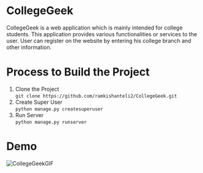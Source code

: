 # CollegeGeek
CollegeGeek is a web application which is mainly intended for college students. This application provides various functionalities or services to the user. User can register on the website by entering his college branch and other information. 
# Process to Build the Project

1.  Clone the Project  
```git clone https://github.com/ramkishanteli2/CollegeGeek.git```
2.  Create Super User  
```python manage.py createsuperuser```
3. Run Server  
```python manage.py runserver```

# Demo
![CollegeGeekGIF](https://user-images.githubusercontent.com/77167512/177085243-9718d7fb-db6d-4a77-914a-84b83ade9f8f.gif)


